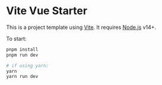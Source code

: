 # Vite Vue Starter

This is a project template using [Vite](https://vitejs.dev/). It requires [Node.js](https://nodejs.org) v14+.

To start:

```sh
pnpm install
pnpm run dev

# if using yarn:
yarn
yarn run dev
```
